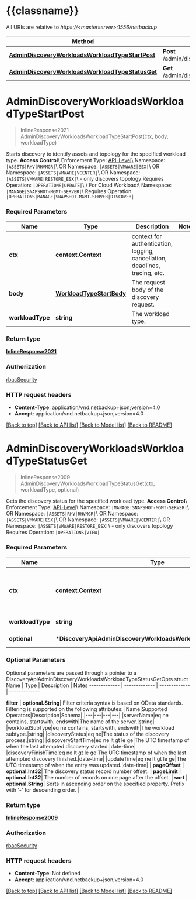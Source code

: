 # {{classname}}

All URIs are relative to *https://&lt;masterserver&gt;:1556/netbackup*

Method | HTTP request | Description
------------- | ------------- | -------------
[**AdminDiscoveryWorkloadsWorkloadTypeStartPost**](DiscoveryApi.md#AdminDiscoveryWorkloadsWorkloadTypeStartPost) | **Post** /admin/discovery/workloads/{workloadType}/start | 
[**AdminDiscoveryWorkloadsWorkloadTypeStatusGet**](DiscoveryApi.md#AdminDiscoveryWorkloadsWorkloadTypeStatusGet) | **Get** /admin/discovery/workloads/{workloadType}/status | 

# **AdminDiscoveryWorkloadsWorkloadTypeStartPost**
> InlineResponse2021 AdminDiscoveryWorkloadsWorkloadTypeStartPost(ctx, body, workloadType)


Starts discovery to identify assets and topology for the specified workload type.  **Access Control**\\ Enforcement Type: [API-Level](http://sort.veritas.com/public/documents/nbu/8.3/windowsandunix/productguides/html/getting-started#user-content-api-level-enforcement)\\ Namespace: `|ASSETS|RHV|RHVMGR|`\\ OR Namespace: `|ASSETS|VMWARE|ESX|`\\ OR Namespace: `|ASSETS|VMWARE|VCENTER|`\\ OR Namespace: `|ASSETS|VMWARE|RESTORE_ESX|`\\ - only discovers topology Requires Operation: `|OPERATIONS|UPDATE|`\\ \\ For Cloud Workload:\\ Namespace: `|MANAGE|SNAPSHOT-MGMT-SERVER|`\\ Requires Operation: `|OPERATIONS|MANAGE|SNAPSHOT-MGMT-SERVER|DISCOVER|` 

### Required Parameters

Name | Type | Description  | Notes
------------- | ------------- | ------------- | -------------
 **ctx** | **context.Context** | context for authentication, logging, cancellation, deadlines, tracing, etc.
  **body** | [**WorkloadTypeStartBody**](WorkloadTypeStartBody.md)| The request body of the discovery request. | 
  **workloadType** | **string**| The workload type. | 

### Return type

[**InlineResponse2021**](inline_response_202_1.md)

### Authorization

[rbacSecurity](../README.md#rbacSecurity)

### HTTP request headers

 - **Content-Type**: application/vnd.netbackup+json;version=4.0
 - **Accept**: application/vnd.netbackup+json;version=4.0

[[Back to top]](#) [[Back to API list]](../README.md#documentation-for-api-endpoints) [[Back to Model list]](../README.md#documentation-for-models) [[Back to README]](../README.md)

# **AdminDiscoveryWorkloadsWorkloadTypeStatusGet**
> InlineResponse2009 AdminDiscoveryWorkloadsWorkloadTypeStatusGet(ctx, workloadType, optional)


Gets the discovery status for the specified workload type.  **Access Control**\\ Enforcement Type: [API-Level](http://sort.veritas.com/public/documents/nbu/8.3/windowsandunix/productguides/html/getting-started#user-content-api-level-enforcement)\\ Namespace: `|MANAGE|SNAPSHOT-MGMT-SERVER|`\\ OR Namespace: `|ASSETS|RHV|RHVMGR|`\\ OR Namespace: `|ASSETS|VMWARE|ESX|`\\ OR Namespace: `|ASSETS|VMWARE|VCENTER|`\\ OR Namespace: `|ASSETS|VMWARE|RESTORE_ESX|`\\ - only discovers topology Requires Operation: `|OPERATIONS|VIEW|` 

### Required Parameters

Name | Type | Description  | Notes
------------- | ------------- | ------------- | -------------
 **ctx** | **context.Context** | context for authentication, logging, cancellation, deadlines, tracing, etc.
  **workloadType** | **string**| The workload type. | 
 **optional** | ***DiscoveryApiAdminDiscoveryWorkloadsWorkloadTypeStatusGetOpts** | optional parameters | nil if no parameters

### Optional Parameters
Optional parameters are passed through a pointer to a DiscoveryApiAdminDiscoveryWorkloadsWorkloadTypeStatusGetOpts struct
Name | Type | Description  | Notes
------------- | ------------- | ------------- | -------------

 **filter** | **optional.String**| Filter criteria syntax is based on OData standards. Filtering is supported on the following attributes: |Name|Supported Operators|Description|Schema| |---|---|---|---| |serverName|eq ne contains, startswith, endswith|The name of the server.|string| |workloadSubType|eq ne contains, startswith, endswith|The workload subtype.|string| |discoveryStatus|eq ne|The status of the discovery process.|string| |discoveryStartTime|eq ne lt gt le ge|The UTC timestamp of when the last attempted discovery started.|date-time| |discoveryFinishTime|eq ne lt gt le ge|The UTC timestamp of when the last attempted discovery finished.|date-time| |updateTime|eq ne lt gt le ge|The UTC timestamp of when the entry was updated.|date-time|  | 
 **pageOffset** | **optional.Int32**| The discovery status record number offset. | 
 **pageLimit** | **optional.Int32**| The number of records on one page after the offset. | 
 **sort** | **optional.String**| Sorts in ascending order on the specified property. Prefix with &#x27;-&#x27; for descending order. | 

### Return type

[**InlineResponse2009**](inline_response_200_9.md)

### Authorization

[rbacSecurity](../README.md#rbacSecurity)

### HTTP request headers

 - **Content-Type**: Not defined
 - **Accept**: application/vnd.netbackup+json;version=4.0

[[Back to top]](#) [[Back to API list]](../README.md#documentation-for-api-endpoints) [[Back to Model list]](../README.md#documentation-for-models) [[Back to README]](../README.md)

